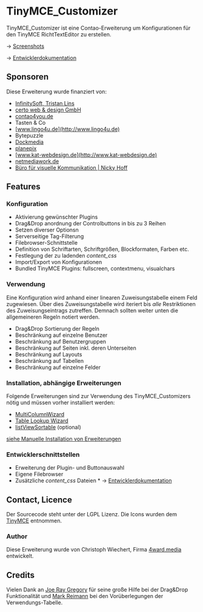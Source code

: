 TinyMCE_Customizer
==================
TinyMCE_Customizer ist eine Contao-Erweiterung um Konfigurationen für den TinyMCE RichtTextEditor zu erstellen.

→ [Screenshots](https://github.com/psi-4ward/TinyMCE_Customizer/blob/master/_SCREENS/index.md)

→ [Entwicklerdokumentation](https://github.com/psi-4ward/TinyMCE_Customizer/blob/master/DEVELOPER.md)

Sponsoren
---------
Diese Erweiterung wurde finanziert von:

* [InfinitySoft, Tristan Lins](http://www.infinitysoft.de)
* [certo web & design GmbH](http://www.certo-net.ch)
* [contao4you.de](http://contao4you.de)
* Tasten & Co
* [www.lingo4u.de](http://www.lingo4u.de)
* Bytepuzzle
* [Dockmedia](http://www.dockmedia.de)
* [planepix](http://www.weitzeldesign.de)
* [www.kat-webdesign.de](http://www.kat-webdesign.de)
* [netmediawork.de](http://netmediawork.de)
* [Büro für visuelle Kommunikation | Nicky Hoff](http://www.hofff.com)

Features
--------

### Konfiguration
* Aktivierung gewünschter Plugins
* Drag&Drop anordnung der Controlbuttons in bis zu 3 Reihen
* Setzen diverser Optionsn
* Serverseitige Tag-Filterung
* Filebrowser-Schnittstelle
* Definition von Schriftarten, Schriftgrößen, Blockformaten, Farben etc.
* Festlegung der zu ladenden *content_css*
* Import/Export von Konfigurationen
* Bundled TinyMCE Plugins: fullscreen, contextmenu, visualchars

### Verwendung
Eine Konfiguration wird anhand einer linearen Zuweisungstabelle einem Feld zugewiesen. Über dies Zuweisungstabelle
wird iteriert bis *alle* Restriktionen des Zuweisungseintrags zutreffen. Demnach sollten weiter unten die allgemeineren
Regeln notiert werden.

* Drag&Drop Sortierung der Regeln
* Beschränkung auf einzelne Benutzer
* Beschränkung auf Benutzergruppen
* Beschränkung auf Seiten inkl. deren Unterseiten
* Beschränkung auf Layouts
* Beschränkung auf Tabellen
* Beschränkung auf einzelne Felder

### Installation, abhängige Erweiterungen
Folgende Erweiterungen sind zur Verwendung des TinyMCE_Customizers nötig und müssen vorher installiert werden:

* [MultiColumnWizard](http://www.contao.org/de/extension-list/view/MultiColumnWizard.de.html)
* [Table Lookup Wizard](http://www.contao.org/de/extension-list/view/tablelookupwizard.de.html)
* [listViewSortable](https://github.com/psi-4ward/listViewSortable) (optional)

[siehe Manuelle Installation von Erweiterungen](https://www.contao-community.de/showthread.php?76-Third-Party-Erweiterungen-manuell-installieren)


### Entwicklerschnittstellen
* Erweiterung der Plugin- und Buttonauswahl
* Eigene Filebrowser
* Zusätzliche *content_css* Dateien
                          * 
→ [Entwicklerdokumentation](https://github.com/psi-4ward/TinyMCE_Customizer/blob/master/DEVELOPER.md)

Contact, Licence
----------------
Der Sourcecode steht unter der LGPL Lizenz.
Die Icons wurden dem [TinyMCE](http://tinymce.com) entnommen.

### Author
Diese Erweiterung wurde von Christoph Wiechert, Firma [4ward.media](http://www.4wardmedia.de) entwickelt.

Credits
--------
Vielen Dank an [Joe Ray Gregory](http://www.may17.de) für seine große Hilfe bei der Drag&Drop Funktionalität
und [Mark Reimann](http://www.mediendepot-ruhr.de) bei den Vorüberlegungen der Verwendungs-Tabelle.
